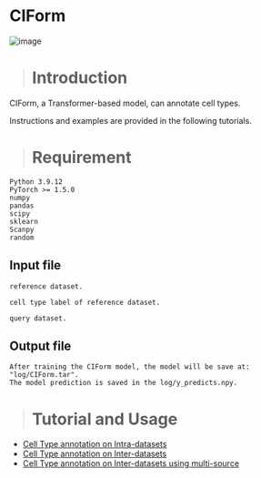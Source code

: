 # CIForm
![image]()

># Introduction

CIForm, a Transformer-based model, can annotate cell types. 

Instructions and examples are provided in the following tutorials.

># Requirement
```
Python 3.9.12
PyTorch >= 1.5.0
numpy
pandas
scipy
sklearn
Scanpy
random
```
## Input file
```
reference dataset.

cell type label of reference dataset.

query dataset.
```

## Output file
```
After training the CIForm model, the model will be save at: "log/CIForm.tar".
The model prediction is saved in the log/y_predicts.npy.
```

[//]: # (```)

># Tutorial and Usage
- [Cell Type annotation on Intra-datasets](https://github.com/zhanglab-wbgcas/CIForm/blob/main/Tutorial/Tutorial_Intra.ipynb)
- [Cell Type annotation on Inter-datasets](https://github.com/zhanglab-wbgcas/CIForm/blob/main/Tutorial/Tutorial_Inter.ipynb)
- [Cell Type annotation on Inter-datasets using multi-source](https://github.com/zhanglab-wbgcas/CIForm/blob/main/Tutorial/Tutorial_multi-sources.ipynb)

